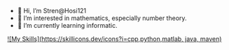 - 👋 Hi, I’m Stren@Hosi121
- 👀 I’m interested in mathematics, especially number theory.
- 🌱 I’m currently learning informatic.

[![My Skills](https://skillicons.dev/icons?i=cpp,python,matlab, java, maven)](https://skillicons.dev)

<!---
Hosi121/Hosi121 is a ✨ special ✨ repository because its `README.md` (this file) appears on your GitHub profile.
You can click the Preview link to take a look at your changes.
--->
